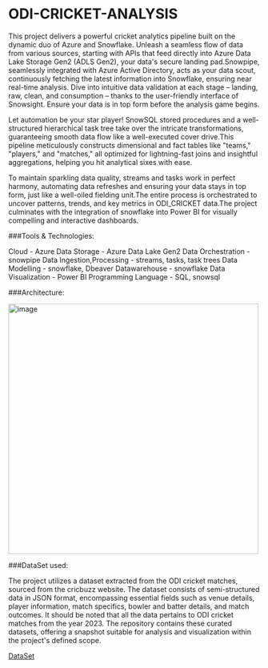 # ODI-CRICKET-ANALYSIS

This project delivers a powerful cricket analytics pipeline built on the dynamic duo of Azure and Snowflake. Unleash a seamless flow of data from various sources, starting with APIs that feed directly into Azure Data Lake Storage Gen2 (ADLS Gen2), your data's secure landing pad.Snowpipe, seamlessly integrated with Azure Active Directory, acts as your data scout, continuously fetching the latest information into Snowflake, ensuring near real-time analysis. Dive into intuitive data validation at each stage – landing, raw, clean, and consumption – thanks to the user-friendly interface of Snowsight. Ensure your data is in top form before the analysis game begins.

Let automation be your star player! SnowSQL stored procedures and a well-structured hierarchical task tree take over the intricate transformations, guaranteeing smooth data flow like a well-executed cover drive.This pipeline meticulously constructs dimensional and fact tables like "teams," "players," and "matches," all optimized for lightning-fast joins and insightful aggregations, helping you hit analytical sixes with ease.

To maintain sparkling data quality, streams and tasks work in perfect harmony, automating data refreshes and ensuring your data stays in top form, just like a well-oiled fielding unit.The entire process is orchestrated to uncover patterns, trends, and key metrics in ODI_CRICKET data.The project culminates with the integration of snowflake into Power BI for visually compelling and interactive dashboards.

###Tools & Technologies:

Cloud - Azure
Data Storage - Azure Data Lake Gen2
Data Orchestration - snowpipe
Data Ingestion,Processing - streams, tasks, task trees
Data Modelling - snowflake, Dbeaver
Datawarehouse - snowflake
Data Visualization - Power BI
Programming Language - SQL, snowsql


###Architecture:

<img width="500" alt="image" src="https://github.com/Chsrinidhi88/ODI-CRICKET-ANALYSIS/assets/34069596/e82f3ea2-dd92-4050-94a0-5d961df5e2a1">





###DataSet used:

The project utilizes a dataset extracted from the ODI cricket matches, sourced from the cricbuzz website. The dataset consists of semi-structured data in JSON format, encompassing essential fields such as venue details, player information, match specifics, bowler and batter details, and match outcomes. It should be noted that all the data pertains to ODI cricket matches from the year 2023. The repository contains these curated datasets, offering a snapshot suitable for analysis and visualization within the project's defined scope.

[DataSet](https://github.com/Chsrinidhi88/ODI-CRICKET-ANALYSIS/tree/main/Sample%20json)

